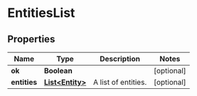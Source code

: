 
# EntitiesList

## Properties
Name | Type | Description | Notes
------------ | ------------- | ------------- | -------------
**ok** | **Boolean** |  |  [optional]
**entities** | [**List&lt;Entity&gt;**](Entity.md) | A list of entities. |  [optional]




